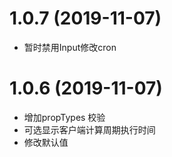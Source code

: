 # 1.0.7 (2019-11-07)
- 暂时禁用Input修改cron

# 1.0.6 (2019-11-07)
- 增加propTypes 校验
- 可选显示客户端计算周期执行时间
- 修改默认值
